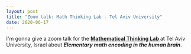 ```yaml
---
layout: post
title: "Zoom talk: Math Thinking Lab - Tel Aviv University"
date: 2020-06-17
---
```


I'm gonna give a zoom talk for the  <a href="http://www.mathinklab.org/" class="ext" target="_blank"><b> Mathematical Thinking Lab </b></a> at Tel Aviv University, Israel about <i><b> Elementary math encoding in the human brain</b></i>. 





